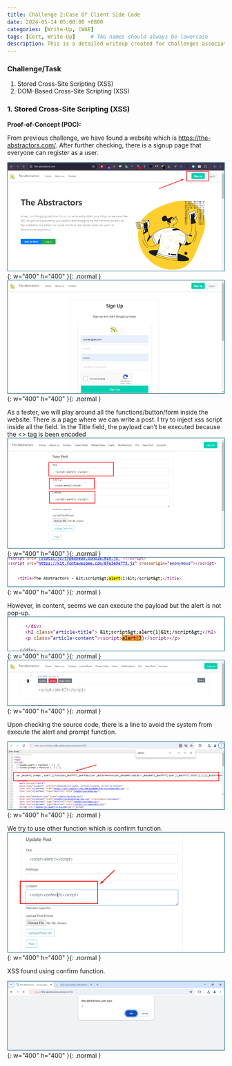 ```yaml
---
title: Challenge 2:Case Of Client Side Code
date: 2024-05-14 05:00:00 +0800
categories: [Write-Up, CWAE]
tags: [Cert, Write-Up]     # TAG names should always be lowercase
description: This is a detailed writeup created for challenges associated with the Certified Web AppSecurity Expert (CWAE) certification. 
---
```


### Challenge/Task

1. Stored Cross-Site Scripting (XSS)
2. DOM-Based Cross-Site Scripting (XSS)

### 1. Stored Cross-Site Scripting (XSS)

**Proof-of-Concept (POC):**

From previous challenge, we have found a website which is https://the-abstractors.com/. After further checking, there is a signup page that everyone can register as a user.

![The Abstractors website](/img/cwae/theabstractor.png){: w="400" h="400" }{: .normal }
![The Abstractors sign-up page](/img/cwae/signup.png){: w="400" h="400" }{: .normal }

As a tester, we will play around all the functions/button/form inside the website. There is a page where we can write a post. I try to inject xss script inside all the field. In the Title field, the payload can’t be executed because the <> tag is been encoded
![The Abstractors post page](/img/cwae/xss1.png){: w="400" h="400" }{: .normal }
![POC-xss](/img/cwae/xss2.png){: w="400" h="400" }{: .normal }

However, in content, seems we can execute the payload but the alert is not pop-up. 
![POC-xss](/img/cwae/xss3.png){: w="400" h="400" }{: .normal }
![POC-xss](/img/cwae/xss4.png){: w="400" h="400" }{: .normal }

Upon checking the source code, there is a line to avoid the system from execute the alert and prompt function. 

![POC-xss](/img/cwae/xss5.png){: w="400" h="400" }{: .normal }

We try to use other function which is confirm function.
![POC-xss](/img/cwae/xss6.png){: w="400" h="400" }{: .normal }

XSS found using confirm function.

![POC-xss](/img/cwae/xss7.png){: w="400" h="400" }{: .normal }

